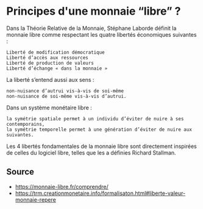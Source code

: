 # Principes d'une monnaie “libre” ?

Dans la Théorie Relative de la Monnaie, Stéphane Laborde définit la monnaie libre comme respectant les quatre libertés économiques suivantes :

    Liberté de modification démocratique
    Liberté d’accès aux ressources
    Liberté de production de valeurs
    Liberté d’échange « dans la monnaie »

La liberté s’entend aussi aux sens :

    non-nuisance d’autrui vis-à-vis de soi-même
    non-nuisance de soi-même vis-à-vis d’autrui.

Dans un système monétaire libre :

    la symétrie spatiale permet à un individu d’éviter de nuire à ses contemporains,
    la symétrie temporelle permet à une génération d’éviter de nuire aux suivantes.

Les 4 libertés fondamentales de la monnaie libre sont directement inspirées de celles du logiciel libre, telles que les a définies Richard Stallman.

## Source

- https://monnaie-libre.fr/comprendre/
- https://trm.creationmonetaire.info/formalisaton.html#liberte-valeur-monnaie-repere
